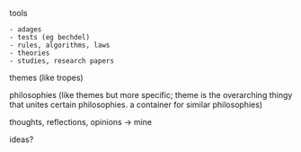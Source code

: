 

tools

	- adages
	- tests (eg bechdel)
	- rules, algorithms, laws
	- theories
	- studies, research papers

themes (like tropes)

philosophies (like themes but more specific; theme is the overarching thingy that unites certain philosophies. a container for similar philosophies)

thoughts, reflections, opinions -> mine
 
ideas? 

